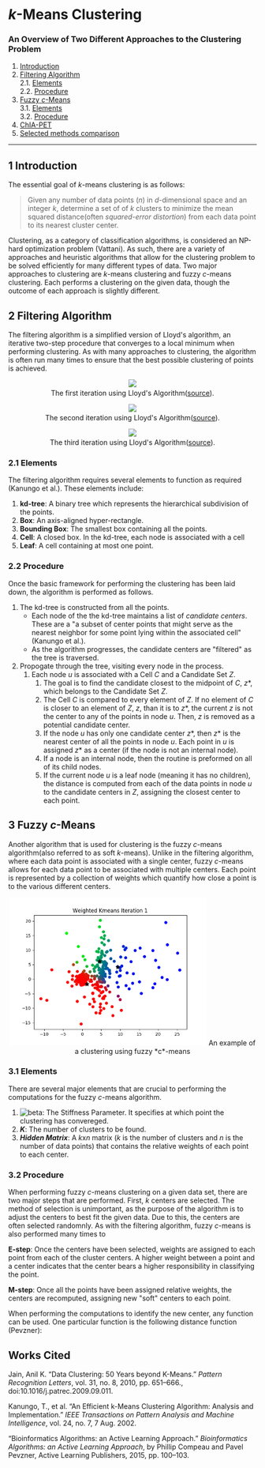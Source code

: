 # *k*-Means Clustering
### An Overview of Two Different Approaches to the Clustering Problem

1. [Introduction](#1)
2. [Filtering Algorithm](#2)<br>
    2.1. [Elements](#21)<br>
    2.2. [Procedure](#22)
3. [Fuzzy *c*-Means](#3)<br>
    3.1. [Elements](#31)<br>
    3.2. [Procedure](#32)
4. [ChIA-PET](#234)
5. [Selected methods comparison](#235)

---

## 1 Introduction<a name="1">

The essential goal of  *k*-means clustering is as follows:

>Given any number of data points (*n*) in *d*-dimensional space and an integer *k*, determine a set of of *k* clusters to minimize the mean squared distance(often *squared-error distortion*) from each data point to its nearest cluster center.

Clustering, as a category of classification algorithms, is considered an NP-hard optimization problem (Vattani). As such, there are a variety of approaches and heuristic algorithms that allow for the clustering problem to be solved efficiently for many different types of data. Two major approaches to clustering are *k*-means clustering and fuzzy *c*-means clustering. Each performs a clustering on the given data, though the outcome of each approach is slightly different.
</a>

## 2 Filtering Algorithm<a name="2">

The filtering algorithm is a simplified version of Lloyd's algorithm, an iterative two-step procedure that converges to a local minimum when performing clustering. As with many approaches to clustering, the algorithm is often run many times to ensure that the best possible clustering of points is achieved.

</a>

<p align="center">
<img src="https://upload.wikimedia.org/wikipedia/commons/5/5a/LloydsMethod1.svg" width="250" > <br>
The first iteration using Lloyd's Algorithm(<a href="https://upload.wikimedia.org/wikipedia/commons/5/5a/LloydsMethod1.svg">source</a>).<br>
</p>

<p align="center">
<img src="https://upload.wikimedia.org/wikipedia/commons/7/77/LloydsMethod2.svg" width="250"> <br>
The second iteration using Lloyd's Algorithm(<a href="https://upload.wikimedia.org/wikipedia/commons/7/77/LloydsMethod2.svg">source</a>).<br>
</p>

<p align="center">
<img src="https://upload.wikimedia.org/wikipedia/commons/f/fb/LloydsMethod3.svg" width= "250"> <br>
The third iteration using Lloyd's Algorithm(<a href="https://upload.wikimedia.org/wikipedia/commons/f/fb/LloydsMethod3.svg">source</a>).<br>
</p>


### 2.1 Elements<a name="21">
 The filtering algorithm requires several elements to function as required (Kanungo et al.). These elements include:

1. **kd-tree**: A binary tree which represents the hierarchical subdivision of the points.
2. **Box**: An axis-aligned hyper-rectangle.
3. **Bounding Box**: The smallest box containing all the points.
4. **Cell**: A closed box. In the kd-tree, each node is associated with a cell
5. **Leaf**: A cell containing at most one point.
</a>

### 2.2 Procedure<a name="22">
Once the basic framework for performing the clustering has been laid down, the algorithm is performed as follows.

1. The kd-tree is constructed from all the points.
    * Each node of the the kd-tree maintains a list of *candidate centers*. These are a "a subset of center points that might serve as the nearest neighbor for some point lying within the associated cell" (Kanungo et al.).
    * As the algorithm progresses, the candidate centers are "filtered" as the tree is traversed.  
2. Propogate through the tree, visiting every node in the process.
    1. Each node *u* is associated with a Cell *C* and a Candidate Set *Z*.
        1. The goal is to find the candidate closest to the midpoint of *C*, *z**, which belongs to the Candidate Set *Z*.
        2. The Cell *C* is compared to every element of *Z*. If no element of *C* is closer to an element of *Z*, *z*, than it is to *z**, the current *z* is not the center to any of the points in node *u*. Then, *z* is removed as a potential candidate center.
        3. If the node *u* has only one candidate center *z**, then *z** is the nearest center of all the points in node *u*. Each point in *u* is assigned *z** as a center (if the node is not an internal node).
        4. If a node is an internal node, then the routine is preformed on all of its child nodes.
        5. If the current node *u* is a leaf node (meaning it has no children), the distance is computed from each of the data points in node *u* to the candidate centers in *Z*, assigning the closest center to each point.
</a>

## 3 Fuzzy *c*-Means<a name="3">

Another algorithm that is used for clustering is the fuzzy *c*-means algorithm(also referred to as soft *k*-means). Unlike in the filtering algorithm, where each data point is associated with a single center, fuzzy *c*-means allows for each data point to be associated with multiple centers. Each point is represented by a collection of weights which quantify how close a point is to the various different centers.
</a>

<p align="center">
<img src="./weightedkmeans.gif" width="400">
An example of a clustering using fuzzy *c*-means
</p>

### 3.1 Elements<a name="31">

There are several major elements that are crucial to performing the computations for the fuzzy *c*-means algorithm. 

1. ![beta](https://latex.codecogs.com/gif.latex?\boldsymbol{\beta}): The Stiffness Parameter. It specifies at which point the clustering has convereged.
2. ***K***: The number of clusters to be found.
3. ***Hidden Matrix***: A *k*x*n* matrix (*k* is the number of clusters and *n* is the number of data points) that contains the relative weights of each point to each center.
</a>

### 3.2 Procedure<a name="32">

When performing fuzzy *c*-means clustering on a given data set, there are two major steps that are performed. First, *k* centers are selected. The method of selection is unimportant, as the purpose of the algorithm is to adjust the centers to best fit the given data. Due to this, the centers are often selected randomnly. As with the filtering algorithm, fuzzy *c*-means is also performed many times to 

**E-step**: Once the centers have been selected, weights are assigned to each point from each of the cluster centers. A higher weight between a point and a center indicates that the center bears a higher responsibility in classifying the point.

**M-step**: Once all the points have been assigned relative weights, the centers are recomputed, assigning new "soft" centers to each point. 

When performing the computations to identify the new center, any function can be used. One particular function is the following distance function (Pevzner):



</a>


## Works Cited

Jain, Anil K. “Data Clustering: 50 Years beyond K-Means.” *Pattern Recognition Letters*, vol. 31, no. 8, 2010, pp. 651–666., doi:10.1016/j.patrec.2009.09.011.

Kanungo, T., et al. “An Efficient k-Means Clustering Algorithm: Analysis and Implementation.” *IEEE Transactions on Pattern Analysis and Machine Intelligence*, vol. 24, no. 7, 7 Aug. 2002.

“Bioinformatics Algorithms: an Active Learning Approach.” *Bioinformatics Algorithms: an Active Learning Approach*, by Phillip Compeau and Pavel Pevzner, Active Learning Publishers, 2015, pp. 100–103.
